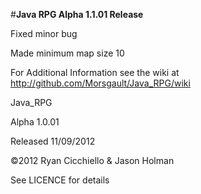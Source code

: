 #__Java RPG Alpha 1.1.01 Release__

Fixed minor bug

Made minimum map size 10

For Additional Information see the wiki at http://github.com/Morsgault/Java_RPG/wiki

Java_RPG

Alpha 1.0.01

Released 11/09/2012

©2012 Ryan Cicchiello & Jason Holman

See LICENCE for details
